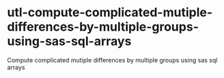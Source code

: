 # utl-compute-complicated-mutiple-differences-by-multiple-groups-using-sas-sql-arrays
Compute complicated mutiple differences by multiple groups using sas sql arrays
